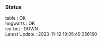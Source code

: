 ### Status


table : OK  
hogwarts : OK  
icy-bot : DOWN  
Latest Update : 2023-11-12 19:05:49.056160

